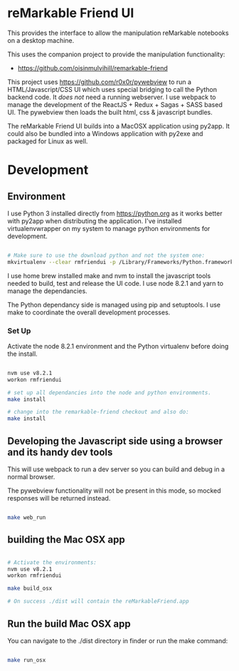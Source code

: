 # reMarkable Friend UI

This provides the interface to allow the manipulation reMarkable notebooks on a desktop machine.

This uses the companion project to provide the manipulation functionality:

 - https://github.com/oisinmulvihill/remarkable-friend

This project uses https://github.com/r0x0r/pywebview to run a HTML/Javascript/CSS
UI which uses special bridging to call the Python backend code. It *does not*
need a running webserver. I use webpack to manage the development of the
ReactJS + Redux + Sagas + SASS based UI. The pywebview then loads the built
html, css & javascript bundles.

The reMarkable Friend UI builds into a MacOSX application using py2app. It
could also be bundled into a Windows application with py2exe and packaged for
Linux as well.


# Development

## Environment

I use Python 3 installed directly from https://python.org as it works better with
py2app when distributing the application. I've installed virtualenvwrapper on
my system to manage python environments for development.

```bash

# Make sure to use the download python and not the system one:
mkvirtualenv --clear rmfriendui -p /Library/Frameworks/Python.framework/Versions/3.6/bin/python3

```

I use home brew installed make and nvm to install the javascript tools needed
to build, test and release the UI code. I use node 8.2.1 and yarn to manage
the dependancies.

The Python dependancy side is managed using pip and setuptools. I use make to
coordinate the overall development processes.

### Set Up

Activate the node 8.2.1 environment and the Python virtualenv before doing the
install.

```bash

nvm use v8.2.1
workon rmfriendui

# set up all dependancies into the node and python environments.
make install

# change into the remarkable-friend checkout and also do:
make install

```

## Developing the Javascript side using a browser and its handy dev tools

This will use webpack to run a dev server so you can build and debug in a
normal browser.

The pywebview functionality will not be present in this mode, so mocked
responses will be returned instead.

```bash

make web_run

```

## building the Mac OSX app

```bash

# Activate the environments:
nvm use v8.2.1
workon rmfriendui

make build_osx

# On success ./dist will contain the reMarkableFriend.app

```

## Run the build Mac OSX app

You can navigate to the ./dist directory in finder or run the make command:

```bash

make run_osx

```
